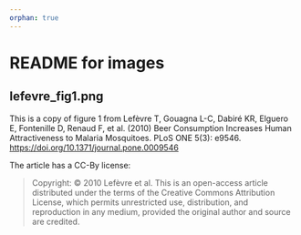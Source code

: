 ```yaml
---
orphan: true
---
```


# README for images

## lefevre_fig1.png

This is a copy of figure 1 from Lefèvre T, Gouagna L-C, Dabiré KR, Elguero E, Fontenille D, Renaud F, et al. (2010) Beer Consumption Increases Human Attractiveness to Malaria Mosquitoes. PLoS ONE 5(3): e9546. https://doi.org/10.1371/journal.pone.0009546

The article has a CC-By license:

> Copyright: © 2010 Lefèvre et al. This is an open-access article distributed
> under the terms of the Creative Commons Attribution License, which permits
> unrestricted use, distribution, and reproduction in any medium, provided the
> original author and source are credited.
